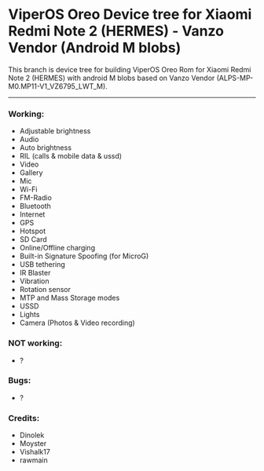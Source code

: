 # ViperOS Oreo Device tree for Xiaomi Redmi Note 2 (HERMES) - Vanzo Vendor (Android M blobs)

This branch is device tree for building ViperOS Oreo Rom for Xiaomi Redmi Note 2 (HERMES) with android M blobs based on Vanzo Vendor (ALPS-MP-M0.MP11-V1_VZ6795_LWT_M).

---

### Working:
  - Adjustable brightness
  - Audio
  - Auto brightness
  - RIL (calls & mobile data & ussd)
  - Video
  - Gallery
  - Mic
  - Wi-Fi
  - FM-Radio
  - Bluetooth
  - Internet
  - GPS
  - Hotspot
  - SD Card
  - Online/Offline charging
  - Built-in Signature Spoofing (for MicroG)
  - USB tethering
  - IR Blaster
  - Vibration
  - Rotation sensor
  - MTP and Mass Storage modes
  - USSD
  - Lights
  - Camera (Photos & Video recording)

### NOT working:
  - ?

### Bugs:
  - ?

### Credits:
  - Dinolek
  - Moyster
  - Vishalk17
  - rawmain
